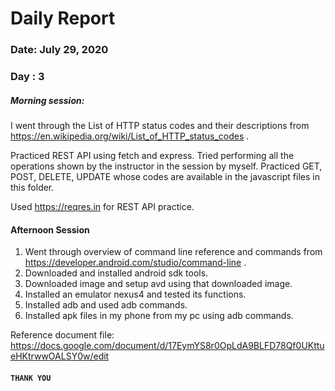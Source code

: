 # Daily Report
### Date: July 29, 2020 ###
### Day : 3 ###

##### Morning session:
I went through the List of HTTP status codes and their descriptions from 
https://en.wikipedia.org/wiki/List_of_HTTP_status_codes .

Practiced REST API using fetch and express.
Tried performing all the operations shown by the instructor in 
the session by myself. 
Practiced GET, POST, DELETE, UPDATE whose codes are available in the javascript files in this folder. 

Used https://reqres.in for REST API practice.


#### Afternoon Session
1. Went through overview of command line reference and commands from https://developer.android.com/studio/command-line .
2. Downloaded  and installed android sdk tools.
3. Downloaded image and setup avd using that downloaded image.
4. Installed an emulator nexus4 and tested its functions.
5. Installed adb and used adb commands.
6. Installed apk files in my phone from my pc using adb commands.

Reference document file: https://docs.google.com/document/d/17EymYS8r0OpLdA9BLFD78Qf0UKttueHKtrwwOALSY0w/edit

#### ``` THANK YOU ```
